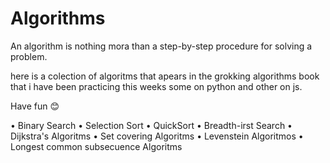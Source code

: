 # Algorithms

An algorithm is nothing mora than a step-by-step procedure for solving a problem.

here is a colection of algoritms that apears in the grokking algorithms book that i have been practicing this weeks some on python and other on js.

Have fun 😊


• Binary Search
• Selection Sort
• QuickSort
• Breadth-irst Search
• Dijkstra's Algoritms
• Set covering Algoritms
• Levenstein Algoritmos
• Longest common subsecuence Algoritms


